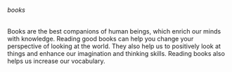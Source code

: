 <html>
  <head>
    <title></title>
    <body>
      <h6>books</h6>
      <p>Books are the best companions of human beings, which enrich our minds with knowledge. Reading good books can help you change your perspective of looking at the world. They also help us to positively look at things and enhance our imagination and thinking skills. Reading books also helps us increase our vocabulary.</p>
    </body>
  </head>
</html>
